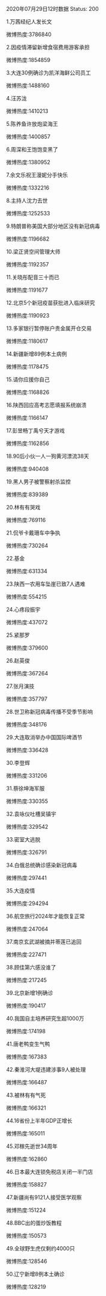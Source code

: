 2020年07月29日12时数据
Status: 200

1.万茜经纪人发长文

微博热度:3786840

2.因疫情滞留新增食宿费用游客承担

微博热度:1854859

3.大连30例确诊为凯洋海鲜公司员工

微博热度:1488160

4.汪苏泷

微博热度:1410213

5.陈养鱼许放炮梁海王

微博热度:1400857

6.周深和王饱饱变黑了

微博热度:1380952

7.余文乐祝王漫妮分手快乐

微博热度:1332216

8.主持人沈力去世

微博热度:1252533

9.特朗普称美国大部分地区没有新冠病毒

微博热度:1196682

10.梁正贤空间管理大师

微博热度:1192357

11.关晓彤配音三十而已

微博热度:1191677

12.北京5个新冠疫苗获批进入临床研究

微博热度:1190923

13.多家银行暂停账户贵金属开仓交易

微博热度:1180617

14.新疆新增89例本土病例

微博热度:1178475

15.请你应援你自己

微博热度:1168826

16.陕西回应高考志愿填报系统崩溃

微博热度:1166147

17.彭昱畅丁禹兮天才游戏

微博热度:1162856

18.90后小伙一人一狗黄河漂流38天

微博热度:940408

19.黑人男子被警察射杀监控

微博热度:839389

20.林有有哭戏

微博热度:769116

21.侃爷卡戴珊车中争执

微博热度:730264

22.基金

微博热度:631334

23.陕西一农用车坠崖已致7人遇难

微博热度:554215

24.心疼段振宇

微博热度:437072

25.紧那罗

微博热度:379600

26.赵英俊

微博热度:367264

27.张月演技

微博热度:357797

28.世卫称新冠病毒传播不受季节影响

微博热度:348176

29.大连取消举办中国国际啤酒节

微博热度:336428

30.李登辉

微博热度:331206

31.蔡徐坤海军服

微博热度:330355

32.袁咏仪吐槽吴镇宇

微博热度:329542

33.密室大逃脱

微博热度:326791

34.白俄总统确诊感染新冠病毒

微博热度:297441

35.大连疫情

微博热度:294294

36.航空旅行2024年才能恢复正常

微博热度:247064

37.南京玄武湖被摘并蒂莲已追回

微博热度:227471

38.顾佳第六感没谁了

微博热度:217245

39.北京新增1例确诊

微博热度:190417

40.我国自主培养研究生超1000万

微博热度:174198

41.唐老鸭变生气鸭

微博热度:167383

42.秦淮河大堤违建涉事9人被处理

微博热度:166487

43.被林有有气死

微博热度:166321

44.16省份上半年GDP正增长

微博热度:165011

45.邓稼先逝世34周年

微博热度:162860

46.日本最大连锁免税店关闭一半门店

微博热度:158827

47.新疆尚有9121人接受医学观察

微博热度:151224

48.BBC出的蛋炒饭教程

微博热度:150573

49.全球野生虎仅剩约4000只

微博热度:128546

50.辽宁新增8例本土确诊

微博热度:128219

